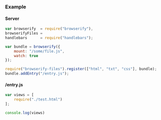 ### Example

#### Server

```javascript
var browserify  = require("browserify"),
browserifyFiles = 
handlebars      = require("handlebars");

var bundle = browserify({
	mount: "/some/file.js",
	watch: true
});

require("browserify-files").register(["html", "txt", "css"], bundle);
bundle.addEntry("/entry.js");
```

#### /entry.js

```javascript
var views = [
	require("./test.html")
];

console.log(views)
```